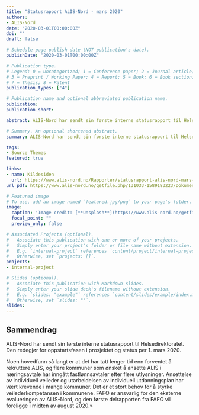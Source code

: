```yaml
---
title: "Statusrapport ALIS-Nord - mars 2020"
authors:
- ALIS-Nord
date: "2020-03-01T00:00:00Z"
doi: ""
draft: false

# Schedule page publish date (NOT publication's date).
publishDate: "2020-03-01T00:00:00Z"

# Publication type.
# Legend: 0 = Uncategorized; 1 = Conference paper; 2 = Journal article;
# 3 = Preprint / Working Paper; 4 = Report; 5 = Book; 6 = Book section;
# 7 = Thesis; 8 = Patent
publication_types: ["4"]

# Publication name and optional abbreviated publication name.
publication: 
publication_short: 

abstract: ALIS-Nord har sendt sin første interne statusrapport til Helsedirektoratet. Den redegjør for oppstartsfasen i prosjektet og status per 1. mars 2020.

# Summary. An optional shortened abstract.
summary: ALIS-Nord har sendt sin første interne statusrapport til Helsedirektoratet. Den redegjør for oppstartsfasen i prosjektet og status per 1. mars 2020.

tags:
- Source Themes
featured: true

links:
- name: Kildesiden
  url: https://www.alis-nord.no/Rapporter/statusrapport-alis-nord-mars-2020
url_pdf: https://www.alis-nord.no/getfile.php/131033-1589183223/Dokumenter/Rapporter/Statusrapport%20fra%20ALIS-Nord%20til%20Helsedirektoratet%20mars%202020%2C%20srs.pdf

# Featured image
# To use, add an image named `featured.jpg/png` to your page's folder. 
image:
  caption: 'Image credit: [**Unsplash**](https://www.alis-nord.no/getfile.php/131056-1589277267/Bilder/Artikkelbilder/Handlingsplan%20for%20allmennlegetjenesten%202020-2024.png%20%28mobile480%29.png)'
  focal_point: ""
  preview_only: false

# Associated Projects (optional).
#   Associate this publication with one or more of your projects.
#   Simply enter your project's folder or file name without extension.
#   E.g. `internal-project` references `content/project/internal-project/index.md`.
#   Otherwise, set `projects: []`.
projects:
- internal-project

# Slides (optional).
#   Associate this publication with Markdown slides.
#   Simply enter your slide deck's filename without extension.
#   E.g. `slides: "example"` references `content/slides/example/index.md`.
#   Otherwise, set `slides: ""`.
slides:
---
```


## Sammendrag

ALIS-Nord har sendt sin første interne statusrapport til Helsedirektoratet. Den redegjør for oppstartsfasen i prosjektet og status per 1. mars 2020.

Noen hovedfunn så langt er at det har tatt lenger tid enn forventet å rekruttere ALIS, og flere kommuner som ønsket å ansette ALIS i næringsavtale har inngått fastlønnsavtaler etter flere utlysninger. Ansettelse av individuell veileder og utarbeidelsen av individuell utdanningsplan har vært krevende i mange kommuner. Det er et stort behov for å styrke veilederkompetansen i kommunene. FAFO er ansvarlig for den eksterne evalueringen av ALIS-Nord, og den første delrapporten fra FAFO vil foreligge i midten av august 2020.»
